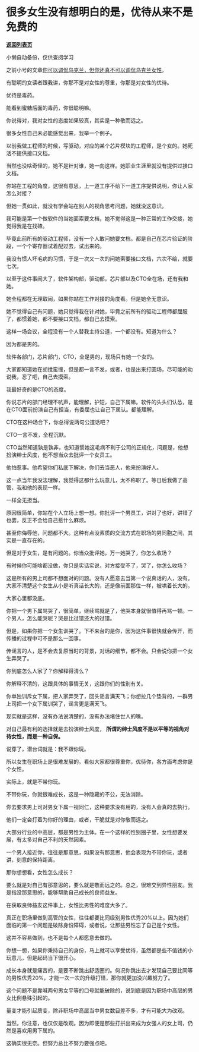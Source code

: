 # 很多女生没有想明白的是，优待从来不是免费的

[**返回列表页**](/gzh/记忆承载)

小懒自动备份，仅供查阅学习

之前小号的文章[你可以调侃乌克兰，但你还真不可以调侃乌克兰女性](http://mp.weixin.qq.com/s?__biz=MzU3NDc5Nzc0NQ==&mid=2247513677&idx=1&sn=1ec9cdaa33ee3f0461aab1f800012bcb&chksm=fd2e1493ca599d854a9f6cdffaf60e21cf1db5d1ac44e82aa6f75b9680139a4bbd12b5bcbc7e&scene=21#wechat_redirect)。  

  

有聪明的女读者跟我讲，你那不是对女性的尊重，你那是对女性的优待。  

  

优待是毒药。

  

能看到蜜糖后面的毒药，你很聪明嘛。  

  

你说得对，我对女性的态度如果较真，其实是一种敬而远之。  

  

很多女性自己未必能感觉出来，我举一个例子。

  

以前我做工程师的时候，写驱动，对应的某个芯片模块的工程师，是个女的。她死活不提供接口文档。  

  

当然也没啥奇怪的，她不是针对谁，她一向这样。她职业生涯里就没有提供过接口文档。  

  

你站在工程的角度，这很有意思，上一道工序不给下一道工序提供说明，你让人家怎么对接？  

  

但她一贯如此，就没有学会站在别人的视角思考问题，她就没这意识。  

  

我可能是第一个做软件的当她面索要文档，她不觉得这是一种正常的工作交接，她觉得我是在找碴。

  

毕竟此前所有的驱动工程师，没有一个人敢问她要文档。都是自己在芯片验证的阶段，一个个寄存器试着配过去，试出来的。

  

我没有惯人坏毛病的习惯，于是一次又一次的问她索要接口文档，六次不给，就要七次。

  

以至于这件事闹大了，软件架构部，驱动部，芯片部以及CTO全在场，还有我和她。

  

她全程都在无理取闹，如果你站在工作对接的角度看。但是她全无意识。  

  

她不觉得自己有问题，她只觉得我在针对她，毕竟之前所有的驱动工程师都屈服了，都惯着她，都不要接口文档，都自己去摸索。  

  

这样一场会议，全程没有一个人替我主持公道，一个都没有。知道为什么？

  

因为都是男的。

  

软件各部门，芯片部门，CTO，全是男的，现场只有她一个女的。

  

大家都知道她在胡搅蛮缠，但是都一言不发，或者，也是出来打圆场，尽可能的劝说我，忍了吧，自己去摸索。  

  

我最好奇的是CTO的态度。  

  

你说芯片的部门经理不吭声，能理解，护短，自己下属嘛。软件的头头们认怂，是在CTO面前扮演自己有担当，有委屈也让自己下属认。都能理解。

  

CTO在这种场合下，你总得说两句公道话吧？

  

CTO一言不发，全程沉默。

  

CTO当然知道孰是孰非，也知道惯她这毛病不利于公司的正规化，问题是，他想扮演绅士风度，他不想当众去批评一个女员工。  

  

他怕惹事。他希望你们私底下解决，你们去当恶人，他来扮演好人。  

  

这一点当年我没法理解，我觉得这都什么玩意儿，太不称职了。等日后我做了高管，我和他的表现一样。

  

一样全无担当。

  

原因很简单，你站在个人立场上想一想。你批评一个男员工，讲对了也好，讲错了也罢，反正不会给自己惹什么麻烦。  

  

甚至你侮辱他，问题都不大。这种有点没素质的交流方式在职场的男同胞之间，其实是一直存在的。  

  

但是对于女生，是有问题的。你当众批评她，万一她哭了，你怎么收场？  

  

有时候你可能啥都没做，你只是实话实说，对方接受不了，哭了，你怎么收场？

  

这是所有的男上司都不想面对的问题。没有人愿意去当第一个说真话的人，没有。大家不清楚这个女生从小是听真话长大的，还是像前面那位一样，被哄着长大的。  

  

大家心里都没底。

  

你把一个男下属骂哭了，很简单，继续骂就是了，他哭本身就很值得再骂一顿。一个男人，怎么能哭呢？哭是比过错还大的过错。

  

但是，如果你把一个女生训哭了。下不来台的是你，因为这件事很快就会传开，而传播的过程中可不是那么一回事。  

  

传谣言的人，是不会去复原当时的背景，对话的细节，都不会。只会说你把一个女生弄哭了。  

  

你到底怎么人家了？你解释得清么？

  

你解释不清的，这跟具体的事情无关，这跟你们的性别有关。  

  

你单独训斥女下属，把人家弄哭了，回头谣言满天飞；你想拉几个垫背的，一群男上司把一个女下属训哭了，谣言更是满天飞。

  

现实就是这样，没有办法说清楚的，没有办法堵住世人的嘴。  

  

对自己最有利的选择就是去扮演绅士风度， **所谓的绅士风度不是以平等的视角对待女性，而是一种自保。**  

  

说穿了，潜台词就是：我不跟你玩。

  

所以女生在职场上是很难发展的。看似大家都很尊重你，优待你，各方面考虑你是个女性。  

  

实际上，就是不带你玩。

  

不带你玩，你就很难成长，这是一种隐藏的不公，无法消除。  

  

你去要求男上司对男女下属一视同仁，这种要求没有用的，没有人会真的去执行。

  

他们一定会打着为你好的理由，或者，干脆就是对你敬而远之。

  

大部分行业的中高层，都是男性为主体。在一个这样的性别圈子里，女性想要发展，有太多对自己不利的天然因素。  

  

一个男人接近你，往往是那意思，如果没有那意思，他会表现为不带你玩，或者讲，刻意的保持距离。  

  

那你想想看，女性怎么成长？  

  

要么就是对自己有那意思的，要么就是敬而远之的。总之，很难交到异性朋友。我是指没那意思的，能够帮助自己成长的良师益友。  

  

在获取良师益友这件事上，女性比男性的难度大多了。

  

真正在职场里做到高管的女性，往往都要比同级别男性优秀20%以上。因为她们面临的第一个问题是破除身份障碍，或者说，让那些男性忘了自己是个女性。

  

这并不容易做到，也不是每个人都愿意去做的。

  

你想一想，如果你秉持自己的身份，马上就可以享受优待，虽然都是些不值钱的小玩意儿，但是起码当下很开心。

  

成长本身就是痛苦的，是要不断跳出舒适圈的。何况你跳出去才发现自己要比同等的男性优秀20%，才能一次一次的升级打怪，那你就更加没兴趣努力了。

  

这个问题不是靠喊两句男女平等的口号就能破除的，说到底是因为职场中高层的男女比例悬殊引起的。

  

量变才能引起质变，除非职场中高层当中男女数目差不多，才有可能大为改观。

  

当然，你注意，也仅仅是改观。因为即便是那些打拼出来成为女强人的女上司，仍然是喜欢用男下属的。

  

这确实很无奈。但努力总比不努力要强点吧。

